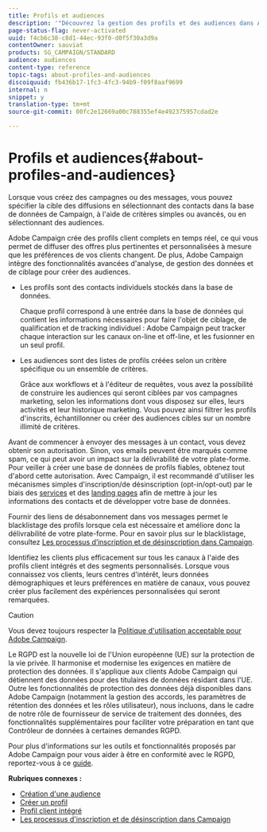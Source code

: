 ```yaml
---
title: Profils et audiences
description: '"Découvrez la gestion des profils et des audiences dans Adobe Campaign : définissez les populations ciblées, sélectionnez des audiences, filtrez les destinataires, collectez des données et mettez à jour les profils."'
page-status-flag: never-activated
uuid: f4cb6c38-c8d1-44ec-93f0-d0f5f30a3d9a
contentOwner: sauviat
products: SG_CAMPAIGN/STANDARD
audience: audiences
content-type: reference
topic-tags: about-profiles-and-audiences
discoiquuid: fb436b17-1fc3-4fc3-94b9-f09f8aaf9699
internal: n
snippet: y
translation-type: tm+mt
source-git-commit: 00fc2e12669a00c788355ef4e492375957cdad2e

---
```



# Profils et audiences{#about-profiles-and-audiences}

Lorsque vous créez des campagnes ou des messages, vous pouvez spécifier la cible des diffusions en sélectionnant des contacts dans la base de données de Campaign, à l'aide de critères simples ou avancés, ou en sélectionnant des audiences.

Adobe Campaign crée des profils client complets en temps réel, ce qui vous permet de diffuser des offres plus pertinentes et personnalisées à mesure que les préférences de vos clients changent. De plus, Adobe Campaign intègre des fonctionnalités avancées d'analyse, de gestion des données et de ciblage pour créer des audiences.

* Les profils sont des contacts individuels stockés dans la base de données.

   Chaque profil correspond à une entrée dans la base de données qui contient les informations nécessaires pour faire l'objet de ciblage, de qualification et de tracking individuel : Adobe Campaign peut tracker chaque interaction sur les canaux on-line et off-line, et les fusionner en un seul profil.

* Les audiences sont des listes de profils créées selon un critère spécifique ou un ensemble de critères.

   Grâce aux workflows et à l'éditeur de requêtes, vous avez la possibilité de construire les audiences qui seront ciblées par vos campagnes marketing, selon les informations dont vous disposez sur elles, leurs activités et leur historique marketing. Vous pouvez ainsi filtrer les profils d'inscrits, échantillonner ou créer des audiences cibles sur un nombre illimité de critères.

Avant de commencer à envoyer des messages à un contact, vous devez obtenir son autorisation. Sinon, vos emails peuvent être marqués comme spam, ce qui peut avoir un impact sur la délivrabilité de votre plate-forme. Pour veiller à créer une base de données de profils fiables, obtenez tout d'abord cette autorisation. Avec Campaign, il est recommandé d'utiliser les mécanismes simples d'inscription/de désinscription (opt-in/opt-out) par le biais des [services](../../audiences/using/creating-a-service.md) et des [landing pages](../../channels/using/about-landing-pages.md) afin de mettre à jour les informations des contacts et de développer votre base de données.

Fournir des liens de désabonnement dans vos messages permet le blacklistage des profils lorsque cela est nécessaire et améliore donc la délivrabilité de votre plate-forme. Pour en savoir plus sur le blacklistage, consultez [Les processus d’inscription et de désinscription dans Campaign](../../audiences/using/about-opt-in-and-opt-out-in-campaign.md).

Identifiez les clients plus efficacement sur tous les canaux à l'aide des profils client intégrés et des segments personnalisés. Lorsque vous connaissez vos clients, leurs centres d'intérêt, leurs données démographiques et leurs préférences en matière de canaux, vous pouvez créer plus facilement des expériences personnalisées qui seront remarquées.

>[!CAUTION]
>
>Vous devez toujours respecter la [Politique d'utilisation acceptable pour Adobe Campaign](http://www.adobe.com/legal/terms/aup.html).

Le RGPD est la nouvelle loi de l'Union européenne (UE) sur la protection de la vie privée. Il harmonise et modernise les exigences en matière de protection des données. Il s'applique aux clients Adobe Campaign qui détiennent des données pour des titulaires de données résidant dans l'UE. Outre les fonctionnalités de protection des données déjà disponibles dans Adobe Campaign (notamment la gestion des accords, les paramètres de rétention des données et les rôles utilisateur), nous incluons, dans le cadre de notre rôle de fournisseur de service de traitement des données, des fonctionnalités supplémentaires pour faciliter votre préparation en tant que Contrôleur de données à certaines demandes RGPD.

Pour plus d'informations sur les outils et fonctionnalités proposés par Adobe Campaign pour vous aider à être en conformité avec le RGPD, reportez-vous à ce [guide](https://docs.campaign.adobe.com/doc/standard/getting_started/en/ACS_GDPR.html).

**Rubriques connexes :**

* [Création d'une audience](../../audiences/using/creating-audiences.md)
* [Créer un profil](../../audiences/using/creating-profiles.md)
* [Profil client intégré](../../audiences/using/integrated-customer-profile.md)
* [Les processus d'inscription et de désinscription dans Campaign](../../audiences/using/about-opt-in-and-opt-out-in-campaign.md)

